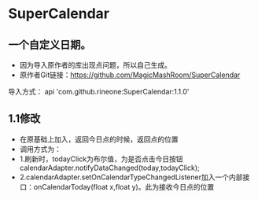 # SuperCalendar
## 一个自定义日期。
* 因为导入原作者的库出现点问题，所以自己生成。
* 原作者Git链接：https://github.com/MagicMashRoom/SuperCalendar

导入方式：
   api 'com.github.rineone:SuperCalendar:1.1.0'
## 1.1修改

* 在原基础上加入，返回今日点的时候，返回点的位置
* 调用方式为：
* 1.刷新时，todayClick为布尔值，为是否点击今日按钮 calendarAdapter.notifyDataChanged(today,todayClick);
* 2.calendarAdapter.setOnCalendarTypeChangedListener加入一个内部接口：onCalendarToday(float x,float y)。此为接收今日点的位置
